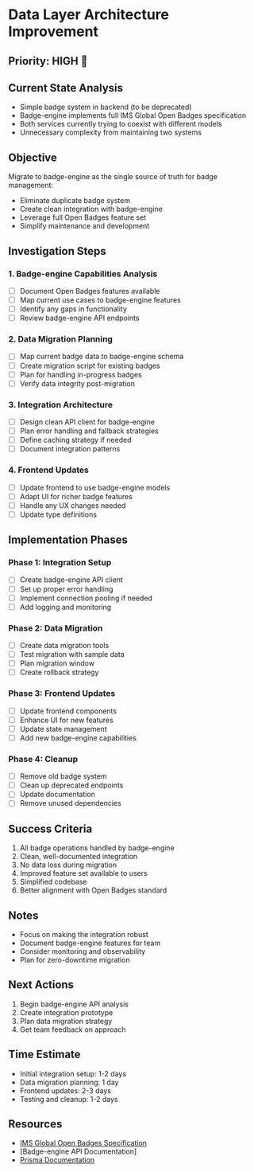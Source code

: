 # Data Layer Architecture Improvement

## Priority: HIGH 🚨

## Current State Analysis
- Simple badge system in backend (to be deprecated)
- Badge-engine implements full IMS Global Open Badges specification
- Both services currently trying to coexist with different models
- Unnecessary complexity from maintaining two systems

## Objective
Migrate to badge-engine as the single source of truth for badge management:
- Eliminate duplicate badge system
- Create clean integration with badge-engine
- Leverage full Open Badges feature set
- Simplify maintenance and development

## Investigation Steps

### 1. Badge-engine Capabilities Analysis
- [ ] Document Open Badges features available
- [ ] Map current use cases to badge-engine features
- [ ] Identify any gaps in functionality
- [ ] Review badge-engine API endpoints

### 2. Data Migration Planning
- [ ] Map current badge data to badge-engine schema
- [ ] Create migration script for existing badges
- [ ] Plan for handling in-progress badges
- [ ] Verify data integrity post-migration

### 3. Integration Architecture
- [ ] Design clean API client for badge-engine
- [ ] Plan error handling and fallback strategies
- [ ] Define caching strategy if needed
- [ ] Document integration patterns

### 4. Frontend Updates
- [ ] Update frontend to use badge-engine models
- [ ] Adapt UI for richer badge features
- [ ] Handle any UX changes needed
- [ ] Update type definitions

## Implementation Phases

### Phase 1: Integration Setup
- [ ] Create badge-engine API client
- [ ] Set up proper error handling
- [ ] Implement connection pooling if needed
- [ ] Add logging and monitoring

### Phase 2: Data Migration
- [ ] Create data migration tools
- [ ] Test migration with sample data
- [ ] Plan migration window
- [ ] Create rollback strategy

### Phase 3: Frontend Updates
- [ ] Update frontend components
- [ ] Enhance UI for new features
- [ ] Update state management
- [ ] Add new badge-engine capabilities

### Phase 4: Cleanup
- [ ] Remove old badge system
- [ ] Clean up deprecated endpoints
- [ ] Update documentation
- [ ] Remove unused dependencies

## Success Criteria
1. All badge operations handled by badge-engine
2. Clean, well-documented integration
3. No data loss during migration
4. Improved feature set available to users
5. Simplified codebase
6. Better alignment with Open Badges standard

## Notes
- Focus on making the integration robust
- Document badge-engine features for team
- Consider monitoring and observability
- Plan for zero-downtime migration

## Next Actions
1. Begin badge-engine API analysis
2. Create integration prototype
3. Plan data migration strategy
4. Get team feedback on approach

## Time Estimate
- Initial integration setup: 1-2 days
- Data migration planning: 1 day
- Frontend updates: 2-3 days
- Testing and cleanup: 1-2 days

## Resources
- [IMS Global Open Badges Specification](https://www.imsglobal.org/spec/ob/v3p0)
- [Badge-engine API Documentation]
- [Prisma Documentation](https://www.prisma.io/docs) 